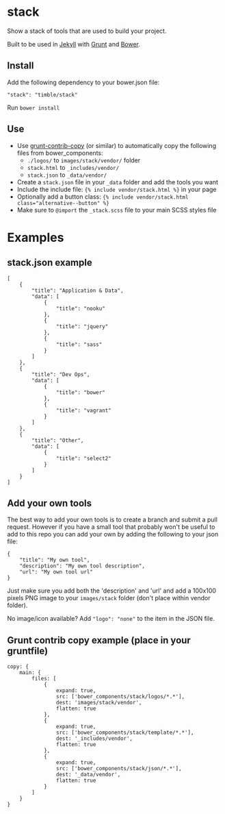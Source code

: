 stack
=====

Show a stack of tools that are used to build your project. 

Built to be used in [Jekyll](http://jekyllrb.com/) with [Grunt](http://gruntjs.com/) and [Bower](http://bower.io/).

Install
-------

Add the following dependency to your bower.json file:

```"stack": "timble/stack"```

Run `bower install`

Use
---

- Use [grunt-contrib-copy](https://github.com/gruntjs/grunt-contrib-copy) (or similar) to automatically copy the following files from bower_components:
    - `./logos/` to `images/stack/vendor/` folder
    - `stack.html` to `_includes/vendor/`
    - `stack.json` to `_data/vendor/`
- Create a `stack.json` file in your `_data` folder and add the tools you want
- Include the include file: `{% include vendor/stack.html %}` in your page
- Optionally add a button class: `{% include vendor/stack.html class="alternative--button" %}`
- Make sure to `@import` the `_stack.scss` file to your main SCSS styles file

Examples
========

stack.json example
------------------

```
[
    {
        "title": "Application & Data",
        "data": [
            {
                "title": "nooku"
            },
            {
                "title": "jquery"
            },
            {
                "title": "sass"
            }
        ]
    },
    {
        "title": "Dev Ops",
        "data": [
            {
                "title": "bower"
            },
            {
                "title": "vagrant"
            }
        ]
    },
    {
        "title": "Other",
        "data": [
            {
                "title": "select2"
            }
        ]
    }
]
```

Add your own tools
------------------

The best way to add your own tools is to create a branch and submit a pull request. However if you have a small tool that probably won't be useful to add to this repo you can add your own by adding the following to your json file:

```
{
    "title": "My own tool",
    "description": "My own tool description",
    "url": "My own tool url"
}
```

Just make sure you add both the 'description' and 'url' and add a 100x100 pixels PNG image to your `images/stack` folder (don't place within vendor folder).

No image/icon available? Add `"logo": "none"` to the item in the JSON file.

Grunt contrib copy example (place in your gruntfile)
----------------------------------------------------

```
copy: {
    main: {
        files: [
            {
                expand: true,
                src: ['bower_components/stack/logos/*.*'],
                dest: 'images/stack/vendor',
                flatten: true
            },
            {
                expand: true,
                src: ['bower_components/stack/template/*.*'],
                dest: '_includes/vendor',
                flatten: true
            },
            {
                expand: true,
                src: ['bower_components/stack/json/*.*'],
                dest: '_data/vendor',
                flatten: true
            }
        ]
    }
}
```